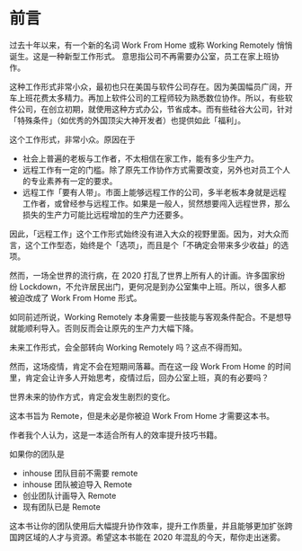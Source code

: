 # 前言

过去十年以来，有一个新的名词 Work From Home 或称 Working Remotely 悄悄诞生。这是一种新型工作形式。 意思指公司不再需要办公室，员工在家上班协作。

这种工作形式非常小众，最初也只在美国与软件公司存在。因为美国幅员广阔，开车上班花费太多精力。再加上软件公司的工程师较为熟悉数位协作。所以，有些软件公司，在创立初期，就使用这种方式办公，节省成本。而有些硅谷大公司，针对「特殊条件」（如优秀的外国顶尖大神开发者）也提供如此「福利」。

这个工作形式，非常小众。原因在于

* 社会上普遍的老板与工作者，不太相信在家工作，能有多少生产力。
* 远程工作有一定的门槛。除了原先工作协作方式需要改变，另外也对员工个人的专业素养有一定的要求。
* 远程工作「要有人带」。市面上能够远程工作的公司，多半老板本身就是远程工作者，或曾经参与远程工作。如果是一般人，贸然想要闯入远程世界，那么损失的生产力可能比远程增加的生产力还要多。

因此，「远程工作」这个工作形式始终没有进入大众的视野里面。因为，对大众而言，这个工作型态，始终是个「选项」，而且是个「不确定会带来多少收益」的选项。

然而，一场全世界的流行病，在 2020 打乱了世界上所有人的计画。许多国家纷纷 Lockdown，不允许居民出门，更何况是到办公室集中上班。所以，很多人都被迫改成了 Work From Home 形式。

如同前述所说，Working Remotely 本身需要一些技能与客观条件配合。不是想导就能顺利导入。否则反而会让原先的生产力大幅下降。

未来工作形式，会全部转向 Working Remotely 吗？这点不得而知。

然而，这场疫情，肯定不会在短期间落幕。而在这一段 Work From Home 的时间里，肯定会让许多人开始思考，疫情过后，回办公室上班，真的有必要吗？

世界未来的协作方式，肯定会发生剧烈的变化。

这本书旨为 Remote，但是未必是你被迫 Work From Home 才需要这本书。

作者我个人认为，这是一本适合所有人的效率提升技巧书籍。

如果你的团队是

* inhouse 团队目前不需要 remote
* inhouse 团队被迫导入 Remote
* 创业团队计画导入 Remote
* 现有团队已是 Remote

这本书让你的团队使用后大幅提升协作效率，提升工作质量，并且能够更加扩张跨国跨区域的人才与资源。希望这本书能在 2020 年混乱的今天，帮你走出迷雾。

